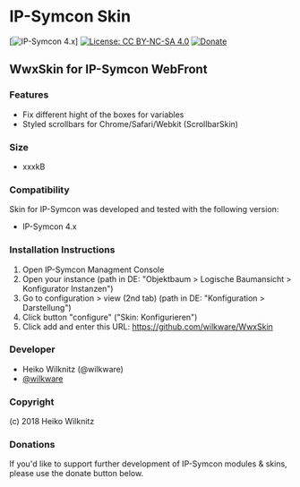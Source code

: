 # IP-Symcon Skin
[![IP-Symcon 4.x](https://img.shields.io/badge/IP--Symcon-4.x-green.svg)]
[![License: CC BY-NC-SA 4.0](https://img.shields.io/badge/License-CC%20BY--NC--SA%204.0-lightgrey.svg)](https://creativecommons.org/licenses/by-nc-sa/4.0/)
<a href="https://www.paypal.com/cgi-bin/webscr?cmd=_s-xclick&hosted_button_id=8816166" target="_blank">![Donate](https://img.shields.io/badge/Donate-Paypal-009cde.svg)</a>

## WwxSkin for IP-Symcon WebFront

### Features
* Fix different hight of the boxes for variables
* Styled scrollbars for Chrome/Safari/Webkit (ScrollbarSkin)

### Size
* xxxkB

### Compatibility
Skin for IP-Symcon was developed and tested with the following version:
- IP-Symcon 4.x


### Installation Instructions
1. Open IP-Symcon Managment Console
2. Open your instance (path in DE: "Objektbaum > Logische Baumansicht > Konfigurator Instanzen")
3. Go to configuration > view (2nd tab) (path in DE: "Konfiguration > Darstellung")
4. Click button "configure" ("Skin: Konfigurieren")
5. Click add and enter this URL: https://github.com/wilkware/WwxSkin


### Developer
* Heiko Wilknitz (@wilkware)
* [@wilkware](https://github.com/wilkware)

### Copyright
(c) 2018 Heiko Wilknitz

### Donations
If you'd like to support further development of IP-Symcon modules & skins, please use the donate button below.
